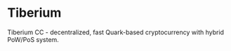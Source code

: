 # Tiberium
Tiberium CC - decentralized, fast Quark-based cryptocurrency with hybrid PoW/PoS system.
